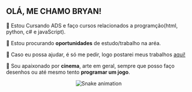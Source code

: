 ## OLÁ, ME CHAMO BRYAN! 

🔮 Estou Cursando ADS e faço cursos relacionados a programção(html, python, c# e javaScript).

👯 Estou procurando **oportunidades** de estudo/trabalho na aréa.

💬 Caso eu possa ajudar, é só me pedir, logo postarei meus trabalhos [aqui!](https://github.com/BloiseB?tab=repositories) 

🧭 Sou apaixonado por **cinema**, arte em geral, sempre que posso faço desenhos ou até mesmo tento **programar um jogo**.

</div>

<div align="center">

  ![Snake animation](https://github.com/danielbped/danielbped/blob/output/github-contribution-grid-snake.svg)
